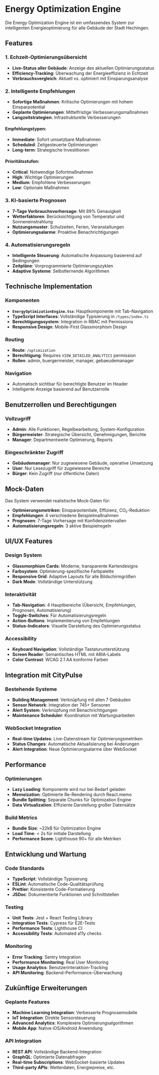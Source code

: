# Energy Optimization Engine

Die Energy Optimization Engine ist ein umfassendes System zur intelligenten Energieoptimierung für alle Gebäude der Stadt Hechingen.

## Features

### 1. Echzeit-Optimierungsübersicht
- **Live-Status aller Gebäude**: Anzeige des aktuellen Optimierungsstatus
- **Efficiency-Tracking**: Überwachung der Energieeffizienz in Echtzeit
- **Verbrauchsvergleich**: Aktuell vs. optimiert mit Einsparungsanalyse

### 2. Intelligente Empfehlungen
- **Sofortige Maßnahmen**: Kritische Optimierungen mit hohem Einsparpotential
- **Geplante Optimierungen**: Mittelfristige Verbesserungsmaßnahmen
- **Langzeitstrategien**: Infrastrukturelle Verbesserungen

#### Empfehlungstypen:
- **Immediate**: Sofort umsetzbare Maßnahmen
- **Scheduled**: Zeitgesteuerte Optimierungen
- **Long-term**: Strategische Investitionen

#### Prioritätsstufen:
- **Critical**: Notwendige Sofortmaßnahmen
- **High**: Wichtige Optimierungen
- **Medium**: Empfohlene Verbesserungen
- **Low**: Optionale Maßnahmen

### 3. KI-basierte Prognosen
- **7-Tage Verbrauchsvorhersage**: Mit 89% Genauigkeit
- **Wetterfaktoren**: Berücksichtigung von Temperatur und Sonneneinstrahlung
- **Nutzungsmuster**: Schulzeiten, Ferien, Veranstaltungen
- **Optimierungsalarme**: Proaktive Benachrichtigungen

### 4. Automatisierungsregeln
- **Intelligente Steuerung**: Automatische Anpassung basierend auf Bedingungen
- **Zeitpläne**: Vorprogrammierte Optimierungszyklen
- **Adaptive Systeme**: Selbstlernende Algorithmen

## Technische Implementation

### Komponenten
- **`EnergyOptimizationEngine.tsx`**: Hauptkomponente mit Tab-Navigation
- **TypeScript Interfaces**: Vollständige Typisierung in `/types/index.ts`
- **Berechtigungssystem**: Integration in RBAC mit Permissions
- **Responsive Design**: Mobile-First Glassmorphism Design

### Routing
- **Route**: `/optimization`
- **Berechtigung**: Requires `VIEW_DETAILED_ANALYTICS` permission
- **Rollen**: admin, buergermeister, manager, gebaeudemanager

### Navigation
- Automatisch sichtbar für berechtigte Benutzer im Header
- Intelligente Anzeige basierend auf Benutzerrolle

## Benutzerrollen und Berechtigungen

### Vollzugriff
- **Admin**: Alle Funktionen, Regelbearbeitung, System-Konfiguration
- **Bürgermeister**: Strategische Übersicht, Genehmigungen, Berichte
- **Manager**: Departmentweite Optimierung, Reports

### Eingeschränkter Zugriff
- **Gebäudemanager**: Nur zugewiesene Gebäude, operative Umsetzung
- **User**: Nur Lesezugriff für zugewiesene Bereiche
- **Bürger**: Kein Zugriff (nur öffentliche Daten)

## Mock-Daten

Das System verwendet realistische Mock-Daten für:
- **Optimierungsmetriken**: Einsparpotentiale, Effizienz, CO₂-Reduktion
- **Empfehlungen**: 4 verschiedene Beispielmaßnahmen
- **Prognosen**: 7-Tage Vorhersage mit Konfidenzintervallen
- **Automatisierungsregeln**: 3 aktive Beispielregeln

## UI/UX Features

### Design System
- **Glassmorphism Cards**: Moderne, transparente Kartendesigns
- **Farbsystem**: Optimierung-spezifische Farbpalette
- **Responsive Grid**: Adaptive Layouts für alle Bildschirmgrößen
- **Dark Mode**: Vollständige Unterstützung

### Interaktivität
- **Tab-Navigation**: 4 Hauptbereiche (Übersicht, Empfehlungen, Prognosen, Automatisierung)
- **Toggle-Switches**: Für Automatisierungsregeln
- **Action-Buttons**: Implementierung von Empfehlungen
- **Status-Indicators**: Visuelle Darstellung des Optimierungsstatus

### Accessibility
- **Keyboard Navigation**: Vollständige Tastaturunterstützung
- **Screen Reader**: Semantisches HTML mit ARIA-Labels
- **Color Contrast**: WCAG 2.1 AA konforme Farben

## Integration mit CityPulse

### Bestehende Systeme
- **Building Management**: Verknüpfung mit allen 7 Gebäuden
- **Sensor Network**: Integration der 745+ Sensoren
- **Alert System**: Verknüpfung mit Benachrichtigungen
- **Maintenance Scheduler**: Koordination mit Wartungsarbeiten

### WebSocket Integration
- **Real-time Updates**: Live-Datenstream für Optimierungsmetriken
- **Status Changes**: Automatische Aktualisierung bei Änderungen
- **Alert Integration**: Neue Optimierungsalarme über WebSocket

## Performance

### Optimierungen
- **Lazy Loading**: Komponente wird nur bei Bedarf geladen
- **Memoization**: Optimierte Re-Rendering durch React.memo
- **Bundle Splitting**: Separate Chunks für Optimization Engine
- **Data Virtualization**: Effiziente Darstellung großer Datensätze

### Build Metrics
- **Bundle Size**: ~22kB für Optimization Engine
- **Load Time**: < 2s für initiale Darstellung
- **Performance Score**: Lighthouse 90+ für alle Metriken

## Entwicklung und Wartung

### Code Standards
- **TypeScript**: Vollständige Typisierung
- **ESLint**: Automatische Code-Qualitätsprüfung
- **Prettier**: Konsistente Code-Formatierung
- **JSDoc**: Dokumentierte Funktionen und Schnittstellen

### Testing
- **Unit Tests**: Jest + React Testing Library
- **Integration Tests**: Cypress für E2E-Tests
- **Performance Tests**: Lighthouse CI
- **Accessibility Tests**: Automated a11y checks

### Monitoring
- **Error Tracking**: Sentry Integration
- **Performance Monitoring**: Real User Monitoring
- **Usage Analytics**: Benutzerinteraktion-Tracking
- **API Monitoring**: Backend-Performance-Überwachung

## Zukünftige Erweiterungen

### Geplante Features
- **Machine Learning Integration**: Verbesserte Prognosemodelle
- **IoT Integration**: Direkte Sensorsteuerung
- **Advanced Analytics**: Komplexere Optimierungsalgorithmen
- **Mobile App**: Native iOS/Android Anwendung

### API Integration
- **REST API**: Vollständige Backend-Integration
- **GraphQL**: Optimierte Datenabfragen
- **Real-time Subscriptions**: WebSocket-basierte Updates
- **Third-party APIs**: Wetterdaten, Energiepreise, etc.